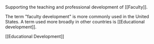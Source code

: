 Supporting the teaching and professional development of
[[Faculty]].

The term "faculty development" is more commonly used in the United
States. A term used more broadly in other countries is [[Educational development]].

[[Educational Development]]